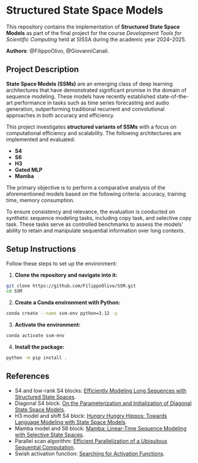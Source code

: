 # Structured State Space Models

This repository contains the implementation of **Structured State Space Models** as part of the final project for the course _Development Tools for Scientific Computing_ held at SISSA during the academic year 2024–2025.

**Authors**: @FilippoOlivo, @GiovanniCanali.

## Project Description

**State Space Models (SSMs)** are an emerging class of deep learning architectures that have demonstrated significant promise in the domain of sequence modeling. These models have recently established state-of-the-art performance in tasks such as time series forecasting and audio generation, outperforming traditional recurrent and convolutional approaches in both accuracy and efficiency.

This project investigates **structured variants of SSMs** with a focus on computational efficiency and scalability. The following architectures are implemented and evaluated:

- **S4**
- **S6**
- **H3**
- **Gated MLP**
- **Mamba**

The primary objective is to perform a comparative analysis of the aforementioned models based on the following criteria: accuracy, training time, memory consumption.

To ensure consistency and relevance, the evaluation is conducted on synthetic sequence modeling tasks, including
copy task, and selective copy task. These tasks serve as controlled benchmarks to assess the models' ability to retain and manipulate sequential information over long contexts.


## Setup Instructions

Follow these steps to set up the environment:

1. **Clone the repository and navigate into it:**

```bash
git clone https://github.com/FilippoOlivo/SSM.git
cd SSM
```

2. **Create a Conda environment with Python:**

```bash
conda create --name ssm-env python=3.12 -y
```

3. **Activate the environment:**

```bash
conda activate ssm-env
```

4. **Install the package:**

```bash
python -m pip install .
```

## References
- S4 and low-rank S4 blocks: [Efficiently Modeling Long Sequences with Structured State Spaces](https://doi.org/10.48550/arXiv.2111.00396).
- Diagonal S4 block: [On the Parameterization and Initialization of
Diagonal State Space Models](https://arxiv.org/pdf/2206.11893).
- H3 model and shift S4 block: [Hungry Hungry Hippos: Towards Language Modeling with State Space Models](https://doi.org/10.48550/arXiv.2212.14052).
- Mamba model and S6 block: [Mamba: Linear-Time Sequence Modeling with Selective State Spaces](https://doi.org/10.48550/arXiv.2312.00752).
- Parallel scan algorithm: [Efficient Parallelization of a Ubiquitous Sequential Computation](https://arxiv.org/abs/2311.06281).
- Swish activation function: [Searching for Activation Functions](https://doi.org/10.48550/arXiv.1710.05941).
